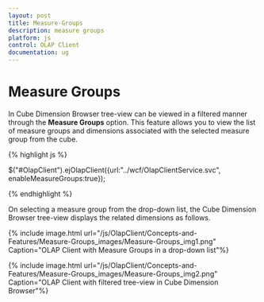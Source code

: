 ```yaml
---
layout: post
title: Measure-Groups
description: measure groups 
platform: js
control: OLAP Client
documentation: ug
---
```


# Measure Groups 

In Cube Dimension Browser tree-view can be viewed in a filtered manner through the **Measure Groups** option. This feature allows you to view the list of measure groups and dimensions associated with the selected measure group from the cube.

{% highlight js %}

$("#OlapClient").ejOlapClient({url:"../wcf/OlapClientService.svc", enableMeasureGroups:true});

{% endhighlight %}

On selecting a measure group from the drop-down list, the Cube Dimension Browser tree-view displays the related dimensions as follows.

{% include image.html url="/js/OlapClient/Concepts-and-Features/Measure-Groups_images/Measure-Groups_img1.png" Caption="OLAP Client with Measure Groups in a drop-down list"%}

{% include image.html url="/js/OlapClient/Concepts-and-Features/Measure-Groups_images/Measure-Groups_img2.png" Caption="OLAP Client with filtered tree-view in Cube Dimension Browser"%}

